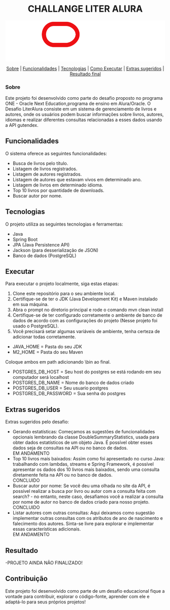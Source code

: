 <h1 align="center">CHALLANGE LITER ALURA</h1>
<img align="center" src="/README_FILES/ONE.png" alt="Logo personalizada one">

<p align="center">
    <a href="#sobre">Sobre</a> |
    <a href="#funcionalidades">Funcionalidades</a> |
    <a href="#tecnologias">Tecnologias</a> |
    <a href="#executar">Como Executar</a> |
    <a href="#extras-sugeridos">Extras sugeridos</a> |
    <a href="#resultado">Resultado final</a>
</p>

### Sobre
Este projeto foi desenvolvido como parte do desafio proposto no programa ONE - Oracle Next Education,programa de ensino em Alura/Oracle. O Desafio LiterAlura consiste em um sistema de gerenciamento de livros e autores, onde os usuários podem buscar informações sobre livros, autores, idiomas e realizar diferentes consultas relacionadas a esses dados usando a API gutendex.

## Funcionalidades

O sistema oferece as seguintes funcionalidades:

- Busca de livros pelo título.
- Listagem de livros registrados.
- Listagem de autores registrados.
- Listagem de autores que estavam vivos em determinado ano.
- Listagem de livros em determinado idioma.
- Top 10 livros por quantidade de downloads.
- Buscar autor por nome.

## Tecnologias

O projeto utiliza as seguintes tecnologias e ferramentas:

- Java
- Spring Boot
- JPA (Java Persistence API)
- Jackson (para desserialização de JSON)
- Banco de dados (PostgreSQL)

## Executar

Para executar o projeto localmente, siga estas etapas:

1. Clone este repositório para o seu ambiente local.
2. Certifique-se de ter o JDK (Java Development Kit) e Maven instalado em sua máquina.
3. Abra o prompt no diretorio principal e rode o comando mvn clean install
4. Certifique-se de ter configurado corretamente o ambiente de banco de dados de acordo com as configurações do projeto (Nesse projeto foi usado o PostgreSQL).
5. Você precisará setar algumas variáveis de ambiente, tenha certeza de adicionar todas corretamente.
- JAVA_HOME = Pasta do seu JDK
- M2_HOME = Pasta do seu Maven

Coloque ambos em path adicionando \bin ao final.
- POSTGRES_DB_HOST = Seu host do postgres se está rodando em seu computador será localhost
- POSTGRES_DB_NAME = Nome do banco de dados criado
- POSTGRES_DB_USER = Seu usuario postgres
- POSTGRES_DB_PASSWORD = Sua senha do postgres

## Extras sugeridos
Extras sugeridos pelo desafio:
- Gerando estatísticas: Começamos as sugestões de funcionalidades opcionais lembrando da classe DoubleSummaryStatistics, usada para obter dados estatísticos de um objeto Java. É possível obter esses dados seja de consultas na API ou no banco de dados.<br>
EM ANDAMENTO
- Top 10 livros mais baixados: Assim como foi apresentado no curso Java: trabalhando com lambdas, streams e Spring Framework, é possível apresentar os dados dos 10 livros mais baixados, sendo uma consulta diretamente feita na API ou no banco de dados.<br>
CONCLUIDO
- Buscar autor por nome: Se você deu uma olhada no site da API, é possível realizar a busca por livro ou autor com a consulta feita com search? - no entanto, neste caso, desafiamos você a realizar a consulta por nome de autor no banco de dados criado para nosso projeto.<br>
CONCLUIDO
- Listar autores com outras consultas: Aqui deixamos como sugestão implementar outras consultas com os atributos de ano de nascimento e falecimento dos autores. Sinta-se livre para explorar e implementar essas características adicionais.<br>
EM ANDAMENTO


## Resultado

-PROJETO AINDA NÃO FINALIZADO!

## Contribuição

Este projeto foi desenvolvido como parte de um desafio educacional fique a vontade para contribuir, explorar o código-fonte, aprender com ele e adaptá-lo para seus próprios projetos!